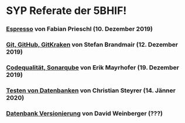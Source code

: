 # SYP Referate der 5BHIF!

### [Espresso](Prieschl_Espresso) von Fabian Prieschl (10. Dezember 2019)

### [Git, GitHub, GitKraken](Brandmair_Git) von Stefan Brandmair (12. Dezember 2019)

### [Codequalität, Sonarqube](Mayrhofer_Codequalitaet) von Erik Mayrhofer (19. Dezember 2019)

### [Testen von Datenbanken](Steyrer_TestenVonDatenbanken) von Christian Steyrer (14. Jänner 2020)
### [Datenbank Versionierung](Weinberger_Datenbank-Versionierung) von David Weinberger (???)
